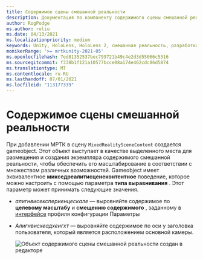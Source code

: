 ```yaml
---
title: Содержимое сцены смешанной реальности
description: Документация по компоненту содержимого сцены смешанной реальности
author: RogPodge
ms.author: roliu
ms.date: 04/13/2021
ms.localizationpriority: medium
keywords: Unity, HoloLens, HoloLens 2, смешанная реальность, разработка, MRTK
monikerRange: '>= mrtkunity-2021-05'
ms.openlocfilehash: 7ed81352537bec799721b49c4e2d3d55066c5316
ms.sourcegitcommit: f338b1f121a10577bcce08a174e462cdc86d5874
ms.translationtype: MT
ms.contentlocale: ru-RU
ms.lasthandoff: 07/01/2021
ms.locfileid: "113177339"
---
```

# <a name="mixed-reality-scene-content"></a>Содержимое сцены смешанной реальности

При добавлении МРТК в сцену `MixedRealitySceneContent` создается gameobject. Этот объект выступает в качестве выделенного места для размещения и создания экземпляра содержимого смешанной реальности, чтобы обеспечить его масштабирование в соответствии с множеством различных возможностей. Gameobject имеет эквивалентное **микседреалитисценеконтентное** поведение, которое можно настроить с помощью параметра **типа выравнивания** . Этот параметр может принимать следующие значения.

* *алигнвисекспериенцескале* — выровняйте содержимое по **целевому масштабу** и **смещению содержимого** , заданному в [интерфейсе](experience-settings.md) профиля конфигурации Параметры
* *Алигнвисхеадхеигхт* — выровняйте содержимое по оси y заголовка пользователя, который является расположением основной камеры.


  ![Объект содержимого сцены смешанной реальности создан в редакторе](../images/experience-settings/MixedRealitySceneContent.png)
